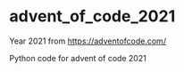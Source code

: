 # advent_of_code_2021
Year 2021 from https://adventofcode.com/

Python code for advent of code 2021
